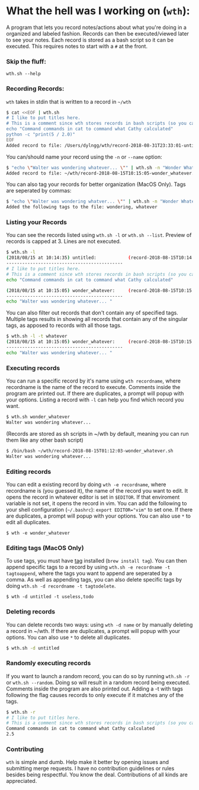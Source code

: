 # What the hell was I working on (`wth`):

A program that lets you record notes/actions about what you're doing in a organized and labeled fashion. Records can then be executed/viewed later to see your notes. Each record is stored as a bash script so it can be executed. This requires notes to start with a `#` at the front.

### Skip the fluff:
`wth.sh --help`

### Recording Records:
`wth` takes in stdin that is written to a record in `~/wth`
```bash
$ cat <<EOF | wth.sh
# I like to put titles here.
# This is a comment since wth stores records in bash scripts (so you can run them)
echo "Command commands in cat to command what Cathy calculated"
python -c "print(5 / 2.0)"
EOF
Added record to file: /Users/dylngg/wth/record-2018-08-31T23:33:01-untitled.sh
```

You can/should name your record using the `-n` or `--name` option:

```bash
$ "echo \"Walter was wondering whatever... \"" | wth.sh -n "Wonder Whatever"
Added record to file: ~/wth/record-2018-08-15T10:15:05-wonder_whatever.sh
```

You can also tag your records for better organization (MacOS Only). Tags are seperated by commas:
```bash
$ "echo \"Walter was wondering whatver... \"" | wth.sh -n "Wonder Whatever" -t wondering,whatever
Added the following tags to the file: wondering, whatever
```

### Listing your Records
You can see the records listed using `wth.sh -l` or `wth.sh --list`. Preview of records is capped at 3. Lines are not executed.
```bash
$ wth.sh -l
(2018/08/15 at 10:14:35) untitled:            (record-2018-08-15T10:14:35-untitled.sh)
--------------------------------------------
# I like to put titles here.
# This is a comment since wth stores records in bash scripts (so you can run them)
echo "Command commands in cat to command what Cathy calculated"

(2018/08/15 at 10:15:05) wonder_whatever:     (record-2018-08-15T10:15:05-wonder_whatever.sh)
--------------------------------------------
echo "Walter was wondering whatever... "

```

You can also filter out records that don't contain any of specified tags. Multiple tags results in showing all records that contain any of the singular tags, as apposed to records with all those tags.
```bash
$ wth.sh -l -t whatever
(2018/08/15 at 10:15:05) wonder_whatever:     (record-2018-08-15T10:15:05-wonder_whatever.sh)
--------------------------------------------
echo "Walter was wondering whatever... "

```

### Executing records
You can run a specific record by it's name using `wth recordname`, where recordname is the name of the record to execute. Comments inside the program are printed out. If there are duplicates, a prompt will popup with your options. Listing a record with `-l` can help you find which record you want.
```bash
$ wth.sh wonder_whatever
Walter was wondering whatever...
```
(Records are stored as sh scripts in ~/wth by default, meaning you can run them like any other bash script)
```bash
$ /bin/bash ~/wth/record-2018-08-15T01:12:03-wonder_whatever.sh
Walter was wondering whatever...
```

### Editing records
You can edit a existing record by doing `wth -e recordname`, where recordname is (you guessed it), the name of the record you want to edit. It opens the record in whatever editor is set in `$EDITOR`. If that enviroment variable is not set, it opens the record in vim. You can add the following to your shell configuration (`~/.bashrc`): `export EDITOR="vim"` to set one. If there are duplicates, a prompt will popup with your options. You can also use `*` to edit all duplicates.
```
$ wth -e wonder_whatever
```

### Editing tags (MacOS Only)
To use tags, you must have [tag](https://github.com/jdberry/tag) installed (`brew install tag`). You can then append specific tags to a record by using `wth.sh -e recordname -t tagtoappend`, where the tags you want to append are seperated by a comma. As well as appending tags, you can also delete specific tags by doing `wth.sh -d recordname -t tagtodelete`.
```
$ wth -d untitled -t useless,todo
```

### Deleting records
You can delete records two ways: using `wth -d name` or by manually deleting a record in ~/wth. If there are duplicates, a prompt will popup with your options. You can also use `*` to delete all duplicates.
```bash
$ wth.sh -d untitled
```

### Randomly executing records
If you want to launch a random record, you can do so by running `wth.sh -r` or `wth.sh --random`. Doing so will result in a random record being executed. Comments inside the program are also printed out. Adding a -t with tags following the flag causes records to only execute if it matches any of the tags.
```bash
$ wth.sh -r
# I like to put titles here.
# This is a comment since wth stores records in bash scripts (so you can run them)
Command commands in cat to command what Cathy calculated
2.5
```


### Contributing
`wth` is simple and dumb. Help make it better by opening issues and submitting merge requests. I have no contribution guidelines or rules besides being respectful. You know the deal. Contributions of all kinds are appreciated.
